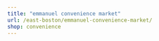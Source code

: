 ```yaml
---
title: "emmanuel convenience market"
url: /east-boston/emmanuel-convenience-market/
shop: convenience
---
```

